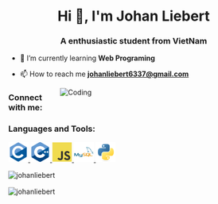 <h1 align="center">Hi 👋, I'm Johan Liebert</h1>
<h3 align="center">A enthusiastic student from VietNam</h3>

- 🌱 I’m currently learning **Web Programing**

- 📫 How to reach me **johanliebert6337@gmail.com**
<img align="right" alt="Coding" width="400" src="https://i.imgur.com/ccniPwx.gif">
<h3 align="left">Connect with me:</h3>
<p align="left">
</p>
 
<h3 align="left">Languages and Tools:</h3>
<p align="left"> <a href="https://www.cprogramming.com/" target="_blank" rel="noreferrer"> <img src="https://raw.githubusercontent.com/devicons/devicon/master/icons/c/c-original.svg" alt="c" width="40" height="40"/> </a> <a href="https://www.w3schools.com/cpp/" target="_blank" rel="noreferrer"> <img src="https://raw.githubusercontent.com/devicons/devicon/master/icons/cplusplus/cplusplus-original.svg" alt="cplusplus" width="40" height="40"/> </a> <a href="https://developer.mozilla.org/en-US/docs/Web/JavaScript" target="_blank" rel="noreferrer"> <img src="https://raw.githubusercontent.com/devicons/devicon/master/icons/javascript/javascript-original.svg" alt="javascript" width="40" height="40"/> </a> <a href="https://www.mysql.com/" target="_blank" rel="noreferrer"> <img src="https://raw.githubusercontent.com/devicons/devicon/master/icons/mysql/mysql-original-wordmark.svg" alt="mysql" width="40" height="40"/> </a> <a href="https://www.python.org" target="_blank" rel="noreferrer"> <img src="https://raw.githubusercontent.com/devicons/devicon/master/icons/python/python-original.svg" alt="python" width="40" height="40"/> </a> </p>

<p><img align="center" src="https://github-readme-stats.vercel.app/api/top-langs?username=johanliebert&show_icons=true&theme=dracula&title_color=242826&bg_color=ff8f8f&locale=en&layout=compact" alt="johanliebert" /></p>

<p><img align="center" src="https://github-readme-streak-stats.herokuapp.com/?user=johanliebert&theme=highcontrast" alt="johanliebert" /></p>
